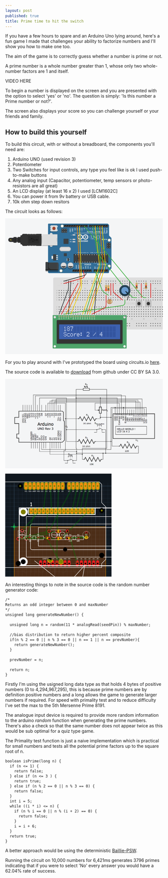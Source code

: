 ```yaml
---
layout: post
published: true
title: Prime time to hit the switch
---
```

If you have a few hours to spare and an Arduino Uno lying around, here's a fun game I made that challenges your ability to factorize numbers and I'll show you how to make one too.

The aim of the game is to correctly guess whether a number is prime or not. 

A prime number is a whole number greater than 1, whose only two whole-number factors are 1 and itself.

VIDEO HERE

To begin a number is displayed on the screen and you are presented with the option to select 'yes' or 'no'. The question is simply: 'Is this number a Prime number or not?'.

The screen also displays your score so you can challenge yourself or your friends and family.

## How to build this yourself

To build this circuit, with or without a breadboard, the components you'll need are:

1. Arduino UNO (used revision 3)
2. Potentiometer
3. Two Switches for input controls, any type you feel like is ok I used push-to-make buttons
4. Any analog input (Capacitor, potentiometer, temp sensors or photo-resistors are all great)
5. An LCD display (at least 16 x 2) I used [LCM1602C]
6. You can power it from 9v battery or USB cable.
7. 10k ohm step down resitors

The circuit looks as follows:

![component view](https://raw.githubusercontent.com/CodeMuz/arduino-projects/master/Extra/Prime_Number_Game/component_vie.png)

For you to play around with I've prototyped the board using circuits.io [here](https://circuits.io/circuits/2458049-prime-number-guesser).

The source code is available to [download](https://github.com/CodeMuz/arduino-projects/blob/master/Extra/Prime_Number_Game/primegame.ino) from github under CC BY SA 3.0.

![circuit diagram](https://raw.githubusercontent.com/CodeMuz/arduino-projects/master/Extra/Prime_Number_Game/circuit-diagram.png)

![copper-diagram](https://raw.githubusercontent.com/CodeMuz/arduino-projects/master/Extra/Prime_Number_Game/copper-diagram.png)

An interesting things to note in the source code is the random number generator code:

~~~
/*
Returns an odd integer between 0 and maxNumber
*/
unsigned long generateNewNumber() {

  unsigned long n = random(11 * analogRead(seedPin)) % maxNumber;
  
  //bias distribution to return higher percent composite
  if(n % 2 == 0 || n % 3 == 0 || n == 1 || n == prevNumber){
    return generateNewNumber();  
  }
  
  prevNumber = n;

  return n;
}
~~~

Firstly I'm using the usigned long data type as that holds 4 bytes of positive numbers (0 to 4,294,967,295), this is because prime numbers are by definition positive numbers and a long allows the game to generate larger numbers if required. For speed with primality test and to reduce difficulty I've set the max to the 5th Mersenne Prime 8191.

The analogue input device is required to provide more random information to the arduino _random_ function when generating the prime numbers. There's also a check so that the same number does not appear twice as this would be sub optimal for a quiz type game.

The Primality test function is just a naive implementation which is practical for small numbers and tests all the potential prime factors up to the square root of n.

~~~
boolean isPrime(long n) {
  if (n <= 1) {
    return false;
  } else if (n <= 3 ) {
    return true;
  } else if (n % 2 == 0 || n % 3 == 0) {
    return false;
  }
  int i = 5;
  while ((i * i) <= n) {
    if (n % i == 0 || n % (i + 2) == 0) {
      return false;
    }
    i = i + 6;
  }
  return true;
}
~~~

A better approach would be using the deterministic [Baillie–PSW](https://en.wikipedia.org/wiki/Baillie%E2%80%93PSW_primality_test).

Running the circuit on 10,000 numbers for 6,421ms generates 3796 primes indicating that if you were to select 'No' every answer you would have a 62.04% rate of success.
